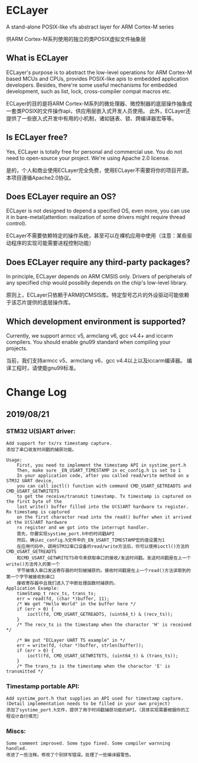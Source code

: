 # ECLayer
A stand-alone POSIX-like vfs abstract layer for ARM Cortex-M series

供ARM Cortex-M系列使用的独立的类POSIX虚拟文件抽象层

## What is ECLayer
ECLayer's purpose is to abstract the low-level operations for ARM Cortex-M based MCUs and CPUs, provides POSIX-like apis to embedded application developers.
Besides, there're some useful mechanisms for embedded development, such as list, lock, cross-compiler compat macros etc.

ECLayer的目的是将ARM Cortex-M系列的微处理器、微控制器的底层操作抽象成一套类POSIX的文件操作api，供应用层嵌入式开发人员使用。
此外，ECLayer还提供了一些嵌入式开发中有用的小机制，诸如链表、锁、跨编译器宏等等。

## Is ECLayer free?
Yes, ECLayer is totally free for personal and commercial use. You do not need to open-source your project. We're using Apache 2.0 license.

是的，个人和商业使用ECLayer完全免费，使用ECLayer不需要将你的项目开源。本项目遵循Apache2.0协议。

## Does ECLayer require an OS?
ECLayer is not designed to depend a specified OS, even more, you can use it in bare-metal(attention: realization of some drivers might require thread control).

ECLayer不需要依赖特定的操作系统，甚至可以在裸机应用中使用（注意：某些驱动程序的实现可能需要进程控制功能）

## Does ECLayer require any third-party packages?
In principle, ECLayer depends on ARM CMSIS only. Drivers of peripherals of any specified chip would possiblly depends on the chip's low-level library.

原则上，ECLayer只依赖于ARM的CMSIS库。特定型号芯片的外设驱动可能依赖于该芯片提供的底层操作库。

## Which development environment is supported?
Currently, we support armcc v5, armclang v6, gcc v4.4+ and iccarm compilers.
You should enable gnu99 standard when compiling your projects.

当前，我们支持armcc v5、armclang v6、gcc v4.4以上以及iccarm编译器。
编译工程时，请使能gnu99标准。

# Change Log

## 2019/08/21
### STM32 U(S)ART driver:
	Add support for tx/rx timestamp capture.
	添加了串口收发时间戳的捕获功能。

	Usage:
		First, you need to implement the timestamp API in systime_port.h
		Then, make sure _EN_USART_TIMESTAMP in ec_config.h is set to 1
		In your application code, after you called read/write method on a STM32 UART device, 
		you can call ioctl() function with command CMD_USART_GETREADTS and CMD_USART_GETWRITETS
		to get the receive/transmit timestamp. Tx timestamp is captured on the first byte of the
		last write() buffer filled into the U(S)ART hardware tx register. Rx timestamp is captured 
		on the first charactor read into the read() buffer when it arrived at the U(S)ART hardware
		rx register and we got into the interrupt handler.
		首先，你要实现systime_port.h中的时间戳API
		然后，确认ec_config.h文件中的_EN_USART_TIMESTAMP宏的值设置为1
		在应用代码中，调用STM32串口设备的read/write方法后，你可以使用ioctl()方法的CMD_USART_GETREADTS
		和CMD_USART_GETWRITETS命令来获取串口的接收/发送时间戳。发送时间戳是在上一个write()方法传入的第一个
		字节被填入串口发送寄存器的时刻被捕获的。接收时间戳是在上一个read()方法读取到的第一个字节被接收到串口
		接收寄存器中且我们进入了中断处理函数时捕获的。
	Application Example:
		timeStamp_t recv_ts, trans_ts;
		err = read(fd, (char *)buffer, 11);
		/* We get "Hello World" in the buffer here */
		if (err > 0) {
			ioctl(fd, CMD_USART_GETREADTS, (uint64_t) & (recv_ts));
		}
		/* The recv_ts is the timestamp when the charactor 'H' is received */

		/* We put "ECLayer UART TS example" in */
		err = write(fd, (char *)buffer, strlen(buffer));
		if (err > 0) {
			ioctl(fd, CMD_USART_GETWRITETS, (uint64_t) & (trans_ts));
		}
		/* The trans_ts is the timestamp when the charactor 'E' is transmitted */

### Timestamp portable API:
	Add systime_port.h that supplies an API used for timestamp capture. (Detail implementation needs to be filled in your own project)
	添加了systime_port.h文件，提供了用于时间戳捕获功能的API。（具体实现需要根据你的工程设计自行填充）
### Miscs:
	Some comment improved. Some typo fixed. Some compiler warnning handled.
	改进了一些注释。修改了个别拼写错误。处理了一些编译器警告。
